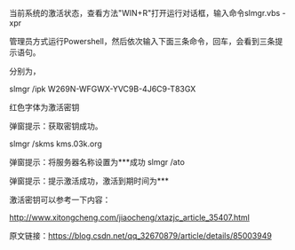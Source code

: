 当前系统的激活状态，查看方法"WIN+R"打开运行对话框，输入命令slmgr.vbs -xpr



管理员方式运行Powershell，然后依次输入下面三条命令，回车，会看到三条提示语句。

分别为，

slmgr /ipk W269N-WFGWX-YVC9B-4J6C9-T83GX

红色字体为激活密钥

弹窗提示：获取密钥成功。

slmgr /skms kms.03k.org

弹窗提示：将服务器名称设置为***成功
slmgr /ato

弹窗提示：提示激活成功，激活到期时间为***

激活密钥可以参考一下内容：

http://www.xitongcheng.com/jiaocheng/xtazjc_article_35407.html

原文链接：https://blog.csdn.net/qq_32670879/article/details/85003949